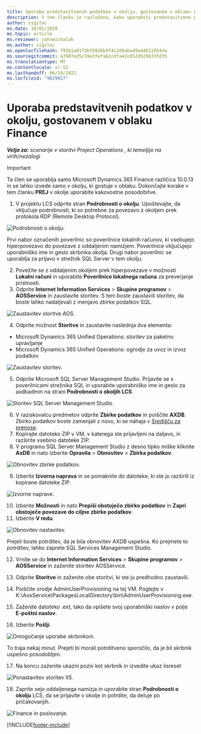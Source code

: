 ```yaml
---
title: Uporaba predstavitvenih podatkov v okolju, gostovanem v oblaku Finance
description: V tem članku je razloženo, kako uporabiti predstavitvene podatke iz projektnih operacij v Dynamics 365 Finance okolju, ki gostuje v oblaku.
author: sigitac
ms.date: 10/01/2020
ms.topic: article
ms.reviewer: johnmichalak
ms.author: sigitac
ms.openlocfilehash: 793b1a01f3bf692bb9f4c2d9abad9a44b110544a
ms.sourcegitcommit: a798fed5c59e3fefa62cdfa42c852d529b33fd35
ms.translationtype: MT
ms.contentlocale: sl-SI
ms.lasthandoff: 06/18/2022
ms.locfileid: "9029917"
---
```

# <a name="apply-demo-data-to-a-finance-cloud-hosted-environment"></a>Uporaba predstavitvenih podatkov v okolju, gostovanem v oblaku Finance

_**Velja za:** scenarije v storitvi Project Operations , ki temeljijo na virih/nezalogi_

> [!IMPORTANT]
> Ta člen se uporablja samo Microsoft Dynamics 365 Finance različica 10.0.13 in se lahko izvede samo v okolju, ki gostuje v oblaku. Dokončajte korake v tem članku **PREJ** v okolje uporabite kakovostne posodobitve.

1. V projektu LCS odprite stran **Podrobnosti o okolju**. Upoštevajte, da vključuje podrobnosti, ki so potrebne za povezavo z okoljem prek protokola RDP (Remote Desktop Protocol).

![Podrobnosti o okolju.](./media/1EnvironmentDetails.png)

Prvi nabor označenih poverilnic so poverilnice lokalnih računov, ki vsebujejo hiperpovezavo do povezave z oddaljenim namizjem. Poverilnice vključujejo uporabniško ime in geslo skrbnika okolja. Drugi nabor poverilnic se uporablja za prijavo v strežnik SQL Server v tem okolju.

2. Povežite se z oddaljenim okoljem prek hiperpovezave v možnosti **Lokalni računi** in uporabite **Poverilnice lokalnega računa** za preverjanje pristnosti.
3. Odprite **Internet Information Services** > **Skupine programov** > **AOSService** in zaustavite storitev. S tem boste zaustavili storitev, da boste lahko nadaljevali z menjavo zbirke podatkov SQL.

![Zaustavitev storitve AOS.](./media/2StopAOS.png)

4. Odprite možnost **Storitve** in zaustavite naslednja dva elementa:

- Microsoft Dynamics 365 Unified Operations: storitev za paketno upravljanje
- Microsoft Dynamics 365 Unified Operations: ogrodje za uvoz in izvoz podatkov

![Zaustavitev storitev.](./media/3StopServices.png)

5. Odprite Microsoft SQL Server Management Studio. Prijavite se s poverilnicami strežnika SQL in uporabite uporabniško ime in geslo za axdbadmin na strani **Podrobnosti o okoljih LCS**.

![Storitev SQL Server Management Studio.](./media/4SSMS.png)

6. V raziskovalcu predmetov odprite **Zbirke podatkov** in poiščite **AXDB**. Zbirko podatkov boste zamenjali z novo, ki se nahaja v [Središču za prenose](https://download.microsoft.com/download/1/a/3/1a314bd2-b082-4a87-abdc-1ba26c92b63d/ProjOpsDemoDataFOGARelease.zip). 
7. Kopirajte datoteko ZIP v VM, v katerega ste prijavljeni na daljavo, in razširite vsebino datoteke ZIP.
8. V programu SQL Server Management Studio z desno tipko miške kliknite **AxDB** in nato izberite **Opravila** > **Obnovitev** > **Zbirka podatkov**.

![Obnovitev zbirke podatkov.](./media/5RestoreDatabase.png)

9. Izberite **Izvorna naprava** in se pomaknite do datoteke, ki ste jo razširili iz kopirane datoteke ZIP.

![Izvorne naprave.](./media/6SourceDevice.png)

10. Izberite **Možnosti** in nato **Prepiši obstoječo zbirko podatkov** in **Zapri obstoječe povezave do ciljne zbirke podatkov**. 
11. Izberite **V redu**.

![Obnovitev nastavitev.](./media/7RestoreSetting.png)

Prejeli boste potrditev, da je bila obnovitev AXDB uspešna. Ko prejmete to potrditev, lahko zaprete SQL Services Management Studio.

12. Vrnite se do **Internet Information Services** > **Skupine programov** > **AOSService** in zaženite storitev AOSService.
13. Odprite **Storitve** in zaženite obe storitvi, ki ste ju predhodno zaustavili.

14. Poiščite orodje AdminUserProvisioning na tej VM. Poglejte v K:\AosService\PackagesLocalDirectory\bin\AdminUserProvisioning.exe.
15. Zaženite datoteko .ext, tako da vpišete svoj uporabniški naslov v polje **E-poštni naslov**. 
16. Izberite **Pošlji**.

![Omogočanje uporabe skrbnikom.](./media/8AdminUserProvisioning.png)

To traja nekaj minut. Prejeti bi morali potrditveno sporočilo, da je bil skrbnik uspešno posodobljen.

17. Na koncu zaženite ukazni poziv kot skrbnik in izvedite ukaz iisreset

![Ponastavitev storitev IIS.](./media/9IISReset.png)

18. Zaprite sejo oddaljenega namizja in uporabite stran **Podrobnosti o okolju** LCS, da se prijavite v okolje in potrdite, da deluje po pričakovanjih.

![Finance in poslovanje.](./media/10FinanceAndOperations.png)


[!INCLUDE[footer-include](../includes/footer-banner.md)]